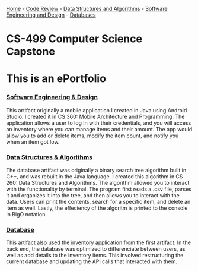 [Home](README.md) - [Code Review](CodeReview.md) - [Data Structures and Algorithms](DataStructures_Algorithms.md) - [Software Engineering and Design](SoftwareEngineering_Design.md) - [Databases](Database.md)

# CS-499 Computer Science Capstone
# This is an ePortfolio

### [Software Engineering & Design](SoftwareEngineering_Design.md)
  This artifact originally a mobile application I created in Java using Android Studio. I created it in CS 360: Mobile Architecture and Programming. The application allows a user to log in with their credentials, and you will access an inventory where you can manage items and their amount. The app would allow you to add or delete items, modify the item count, and notify you when an item got low. 
### [Data Structures & Algorithms](DataStructures_Algorithms.md)
  The database artifact was originally a binary search tree algorithm built in C++, and was rebuilt in the Java language. I created this algorithm in CS 260: Data Structures and Algorithms. The algorithm allowed you to interact with the functionality by terminal. The program first reads a .csv file, parses it and organizes it into the tree, and then allows you to interact with the data. Users can print the contents, search for a specific item, and delete an item as well. Lastly, the effeciency of the algoritm is printed to the console in BigO notation.
### [Database](Database.md)
  This artifact also used the inventory application from the first artifact. In the back end, the database was optimized to differenciate between users, as well as add details to the inventory items. This involved restructuring the current database and updating the API calls that interacted with them.
